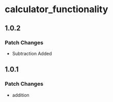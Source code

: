 # calculator_functionality

## 1.0.2

### Patch Changes

- Subtraction Added

## 1.0.1

### Patch Changes

- addition
